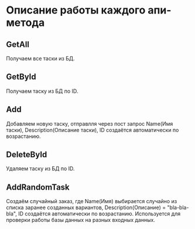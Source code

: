 # Описание работы каждого апи-метода

## GetAll

Получаем все таски из БД.

## GetById

Получаем таску из БД по ID.

## Add

Добавляем новую таску, отправлля через пост запрос Name(Имя таски), Description(Описание таски), ID создаётся автоматически по возрастанию.

## DeleteById

Удаляем таску из БД по ID.

## AddRandomTask

Создаём случайный заказ, где Name(Имя) выбирается случайно из списка заранее созданных вариантов, Description(Описание) = "bla-bla-bla", ID создаётся автоматически по возрастанию.
Используется для проверки работы базы данных на разных входных данных.
